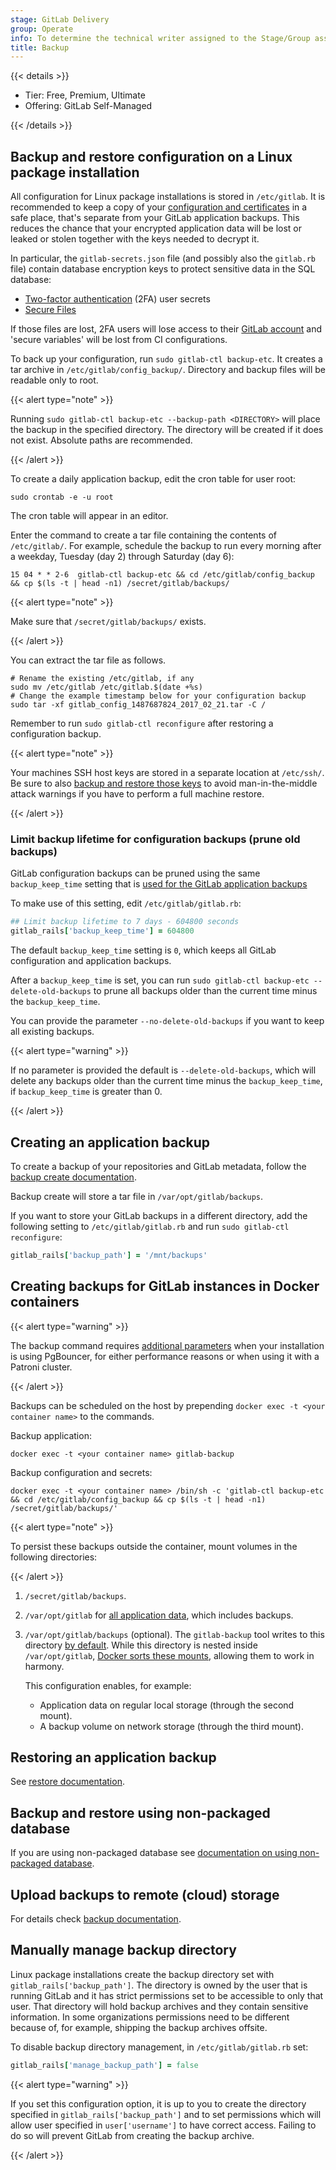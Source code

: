 ```yaml
---
stage: GitLab Delivery
group: Operate
info: To determine the technical writer assigned to the Stage/Group associated with this page, see https://handbook.gitlab.com/handbook/product/ux/technical-writing/#assignments
title: Backup
---
```


{{< details >}}

- Tier: Free, Premium, Ultimate
- Offering: GitLab Self-Managed

{{< /details >}}

## Backup and restore configuration on a Linux package installation

All configuration for Linux package installations is stored in `/etc/gitlab`.
It is recommended to keep a copy of your [configuration and certificates](https://docs.gitlab.com/administration/backup_restore/backup_gitlab/#data-not-included-in-a-backup)
in a safe place, that's separate from your GitLab application backups.
This reduces the chance that your encrypted application data will be
lost or leaked or stolen together with the keys needed to decrypt it.

In particular, the `gitlab-secrets.json` file (and possibly also the `gitlab.rb`
file) contain database encryption keys to protect sensitive data
in the SQL database:

- [Two-factor authentication](https://docs.gitlab.com/security/two_factor_authentication/) (2FA) user secrets
- [Secure Files](https://docs.gitlab.com/ci/secure_files/)

If those files are lost, 2FA users will lose access to
their [GitLab account](https://docs.gitlab.com/user/profile/)
and 'secure variables' will be lost from CI configurations.

To back up your configuration, run `sudo gitlab-ctl backup-etc`. It creates a tar
archive in `/etc/gitlab/config_backup/`. Directory and backup files will be
readable only to root.

{{< alert type="note" >}}

Running `sudo gitlab-ctl backup-etc --backup-path <DIRECTORY>` will place
the backup in the specified directory. The directory will be created if it
does not exist. Absolute paths are recommended.

{{< /alert >}}

To create a daily application backup, edit the cron table for user root:

```shell
sudo crontab -e -u root
```

The cron table will appear in an editor.

Enter the command to create a tar file containing the contents of
`/etc/gitlab/`. For example, schedule the backup to run every morning after a
weekday, Tuesday (day 2) through Saturday (day 6):

```plaintext
15 04 * * 2-6  gitlab-ctl backup-etc && cd /etc/gitlab/config_backup && cp $(ls -t | head -n1) /secret/gitlab/backups/
```

{{< alert type="note" >}}

Make sure that `/secret/gitlab/backups/` exists.

{{< /alert >}}

You can extract the tar file as follows.

```shell
# Rename the existing /etc/gitlab, if any
sudo mv /etc/gitlab /etc/gitlab.$(date +%s)
# Change the example timestamp below for your configuration backup
sudo tar -xf gitlab_config_1487687824_2017_02_21.tar -C /
```

Remember to run `sudo gitlab-ctl reconfigure` after restoring a configuration
backup.

{{< alert type="note" >}}

Your machines SSH host keys are stored in a separate location at `/etc/ssh/`. Be sure to also [backup and restore those keys](https://superuser.com/questions/532040/copy-ssh-keys-from-one-server-to-another-server/532079#532079) to avoid man-in-the-middle attack warnings if you have to perform a full machine restore.

{{< /alert >}}

### Limit backup lifetime for configuration backups (prune old backups)

GitLab configuration backups can be pruned using the same `backup_keep_time` setting that is
[used for the GitLab application backups](https://docs.gitlab.com/administration/backup_restore/backup_gitlab/#limit-backup-lifetime-for-local-files-prune-old-backups)

To make use of this setting, edit `/etc/gitlab/gitlab.rb`:

   ```ruby
   ## Limit backup lifetime to 7 days - 604800 seconds
   gitlab_rails['backup_keep_time'] = 604800
   ```

The default `backup_keep_time` setting is `0`, which keeps all GitLab configuration and application backups.

After a `backup_keep_time` is set, you can run `sudo gitlab-ctl backup-etc --delete-old-backups` to prune all
backups older than the current time minus the `backup_keep_time`.

You can provide the parameter `--no-delete-old-backups` if you want to keep all existing backups.

{{< alert type="warning" >}}

If no parameter is provided the default is `--delete-old-backups`, which will delete any backups
older than the current time minus the `backup_keep_time`, if `backup_keep_time` is greater than 0.

{{< /alert >}}

## Creating an application backup

To create a backup of your repositories and GitLab metadata, follow the
[backup create documentation](https://docs.gitlab.com/administration/backup_restore/backup_gitlab/).

Backup create will store a tar file in `/var/opt/gitlab/backups`.

If you want to store your GitLab backups in a different directory, add the
following setting to `/etc/gitlab/gitlab.rb` and run `sudo gitlab-ctl
reconfigure`:

```ruby
gitlab_rails['backup_path'] = '/mnt/backups'
```

## Creating backups for GitLab instances in Docker containers

{{< alert type="warning" >}}

The backup command requires [additional parameters](https://docs.gitlab.com/administration/backup_restore/backup_gitlab/#back-up-and-restore-for-installations-using-pgbouncer)
when your installation is using PgBouncer, for either performance reasons or when using it with a Patroni cluster.

{{< /alert >}}

Backups can be scheduled on the host by prepending `docker exec -t <your container name>` to the commands.

Backup application:

```shell
docker exec -t <your container name> gitlab-backup
```

Backup configuration and secrets:

```shell
docker exec -t <your container name> /bin/sh -c 'gitlab-ctl backup-etc && cd /etc/gitlab/config_backup && cp $(ls -t | head -n1) /secret/gitlab/backups/'
```

{{< alert type="note" >}}

To persist these backups outside the container, mount volumes in the following directories:

{{< /alert >}}

1. `/secret/gitlab/backups`.
1. `/var/opt/gitlab` for [all application data](https://docs.gitlab.com/install/docker/#set-up-the-volumes-location), which includes backups.
1. `/var/opt/gitlab/backups` (optional). The `gitlab-backup` tool writes to this directory [by default](#creating-an-application-backup).
   While this directory is nested inside `/var/opt/gitlab`, [Docker sorts these mounts](https://github.com/moby/moby/pull/8055), allowing them to work in harmony.

   This configuration enables, for example:

   - Application data on regular local storage (through the second mount).
   - A backup volume on network storage (through the third mount).

## Restoring an application backup

See [restore documentation](https://docs.gitlab.com/administration/backup_restore/restore_gitlab/).

## Backup and restore using non-packaged database

If you are using non-packaged database see [documentation on using non-packaged database](database.md#using-a-non-packaged-postgresql-database-management-server).

## Upload backups to remote (cloud) storage

For details check [backup documentation](https://docs.gitlab.com/administration/backup_restore/backup_gitlab/#upload-backups-to-a-remote-cloud-storage).

## Manually manage backup directory

Linux package installations create the backup directory set with `gitlab_rails['backup_path']`. The directory is owned by the user that is running GitLab and it has strict permissions set to be accessible to only that user.
That directory will hold backup archives and they contain sensitive information.
In some organizations permissions need to be different because of, for example, shipping the backup archives offsite.

To disable backup directory management, in `/etc/gitlab/gitlab.rb` set:

```ruby
gitlab_rails['manage_backup_path'] = false
```

{{< alert type="warning" >}}

If you set this configuration option, it is up to you to create the directory specified in `gitlab_rails['backup_path']` and to set permissions
which will allow user specified in `user['username']` to have correct access. Failing to do so will prevent GitLab from creating the backup archive.

{{< /alert >}}
